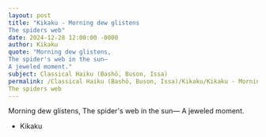 ```yaml
---
layout: post
title: "Kikaku - Morning dew glistens
The spiders web"
date: 2024-12-28 12:00:00 -0000
author: Kikaku
quote: "Morning dew glistens,
The spider's web in the sun—
A jeweled moment."
subject: Classical Haiku (Bashō, Buson, Issa)
permalink: /Classical Haiku (Bashō, Buson, Issa)/Kikaku/Kikaku - Morning dew glistens
The spiders web
---
```


Morning dew glistens,
The spider's web in the sun—
A jeweled moment.

- Kikaku
